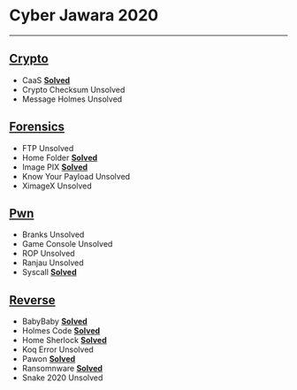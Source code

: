 # Cyber Jawara 2020
***
## [Crypto](/2020/CJ2020/Crypto)
- CaaS [**Solved**](/2020/CJ2020/Crypto/CaaS/solver.py)
- Crypto Checksum Unsolved
- Message Holmes Unsolved

## [Forensics](/2020/CJ2020/Forensics)
- FTP Unsolved
- Home Folder [**Solved**](/2020/CJ2020/Forensics/Home%20Folder/solution.md)
- Image PIX [**Solved**](/2020/CJ2020/Forensics/Image%20PIX/solver.py)
- Know Your Payload Unsolved
- XimageX Unsolved

## [Pwn](/2020/CJ2020/Pwn)
- Branks Unsolved
- Game Console Unsolved
- ROP Unsolved
- Ranjau Unsolved
- Syscall [**Solved**](/2020/CJ2020/Pwn/Syscall/sol.py)

## [Reverse](/2020/CJ2020/Reverse)
- BabyBaby [**Solved**](/2020/CJ2020/Reverse/BabyBaby/README.md)
- Holmes Code [**Solved**](/2020/CJ2020/Reverse/Holmes%20Code/README.md)
- Home Sherlock [**Solved**](/2020/CJ2020/Reverse/Home%20Sherlock/README.md)
- Koq Error Unsolved
- Pawon [**Solved**](/2020/CJ2020/Reverse/Pawon/README.md)
- Ransomnware [**Solved**](/2020/CJ2020/Reverse/Ransomnware/README.md)
- Snake 2020 Unsolved
